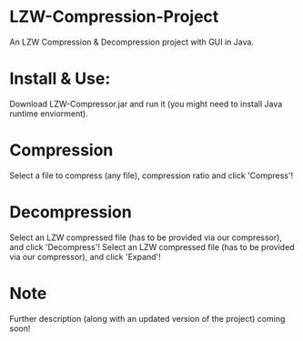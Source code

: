 # LZW-Compression-Project
An LZW Compression &amp; Decompression project with GUI in Java.
# Install & Use:
Download LZW-Compressor.jar and run it (you might need to install Java runtime enviorment). 
# Compression
Select a file to compress (any file), compression ratio and click 'Compress'!

# Decompression
Select an LZW compressed file (has to be provided via our compressor), and click 'Decompress'!
Select an LZW compressed file (has to be provided via our compressor), and click 'Expand'!

# Note
Further description (along with an updated version of the project) coming soon!
